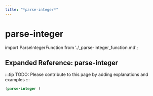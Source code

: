 ```yaml
---
title: "*parse-integer*"
---
```


# parse-integer

import ParseIntegerFunction from './_parse-integer_function.md';

<ParseIntegerFunction />

## Expanded Reference: parse-integer

:::tip
TODO: Please contribute to this page by adding explanations and examples
:::

```lisp
(parse-integer )
```

